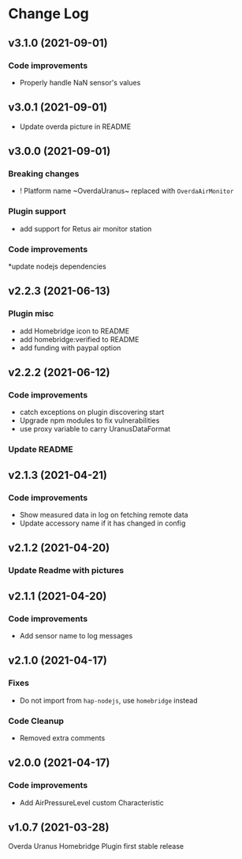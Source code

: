 # Change Log

## v3.1.0 (2021-09-01)

### Code improvements

* Properly handle NaN sensor's values


## v3.0.1 (2021-09-01)

* Update overda picture in README


## v3.0.0 (2021-09-01)

### Breaking changes

* ! Platform name ~OverdaUranus~ replaced with `OverdaAirMonitor`

### Plugin support

* add support for Retus air monitor station

### Code improvements

*update nodejs dependencies


## v2.2.3 (2021-06-13)

### Plugin misc

* add Homebridge icon to README
* add homebridge:verified to README
* add funding with paypal option


## v2.2.2 (2021-06-12)

### Code improvements

* catch exceptions on plugin discovering start
* Upgrade npm modules to fix vulnerabilities
* use proxy variable to carry UranusDataFormat

### Update README


## v2.1.3 (2021-04-21)

### Code improvements

* Show measured data in log on fetching remote data
* Update accessory name if it has changed in config


## v2.1.2 (2021-04-20)

### Update Readme with pictures


## v2.1.1 (2021-04-20)

### Code improvements

* Add sensor name to log messages


## v2.1.0 (2021-04-17)

### Fixes

* Do not import from `hap-nodejs`, use `homebridge` instead

### Code Cleanup

* Removed extra comments


## v2.0.0 (2021-04-17)

### Code improvements

* Add AirPressureLevel custom Characteristic


## v1.0.7 (2021-03-28)

Overda Uranus Homebridge Plugin first stable release
